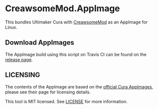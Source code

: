 # CreawsomeMod.AppImage

This bundles Ultimaker Cura with [CreawsomeMod](https://github.com/trouch/CreawsomeMod/) as an AppImage for Linux.

## Download AppImages

The AppImage build using this script on Travis CI can be found on the [release page](releases/).

## LICENSING

The contents of the AppImage are based on the [official Cura AppImages](https://github.com/Ultimaker/Cura/releases), please see their page for licensing details.

This tool is MIT licensed. See [LICENSE](LICENSE.txt) for more information.
